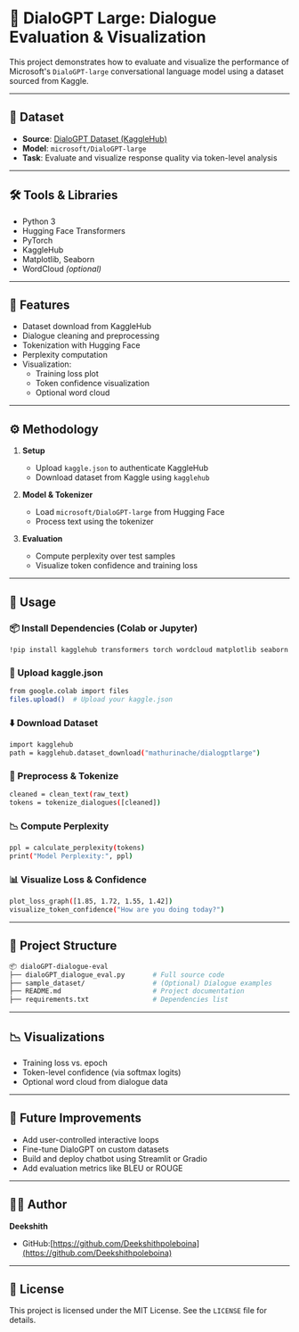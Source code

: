 # 💬 DialoGPT Large: Dialogue Evaluation & Visualization

This project demonstrates how to evaluate and visualize the performance of Microsoft's `DialoGPT-large` conversational language model using a dataset sourced from Kaggle.

---

## 📂 Dataset

- **Source**: [DialoGPT Dataset (KaggleHub)](https://www.kaggle.com/datasets/mathurinache/dialogptlarge)
- **Model**: `microsoft/DialoGPT-large`
- **Task**: Evaluate and visualize response quality via token-level analysis

---

## 🛠️ Tools & Libraries

- Python 3  
- Hugging Face Transformers  
- PyTorch  
- KaggleHub  
- Matplotlib, Seaborn  
- WordCloud *(optional)*

---

## 📌 Features

- Dataset download from KaggleHub  
- Dialogue cleaning and preprocessing  
- Tokenization with Hugging Face  
- Perplexity computation  
- Visualization:
  - Training loss plot
  - Token confidence visualization
  - Optional word cloud

---

## ⚙️ Methodology

1. **Setup**
   - Upload `kaggle.json` to authenticate KaggleHub
   - Download dataset from Kaggle using `kagglehub`

2. **Model & Tokenizer**
   - Load `microsoft/DialoGPT-large` from Hugging Face
   - Process text using the tokenizer

3. **Evaluation**
   - Compute perplexity over test samples
   - Visualize token confidence and training loss

---

## 🚀 Usage

### 📦 Install Dependencies (Colab or Jupyter)

```bash
!pip install kagglehub transformers torch wordcloud matplotlib seaborn
```

### 🔐 Upload kaggle.json
```bash
from google.colab import files
files.upload()  # Upload your kaggle.json
```
### ⬇️ Download Dataset
```bash
import kagglehub
path = kagglehub.dataset_download("mathurinache/dialogptlarge")
```
### 🧼 Preprocess & Tokenize
```bash
cleaned = clean_text(raw_text)
tokens = tokenize_dialogues([cleaned])
```
### 📉 Compute Perplexity
```bash
ppl = calculate_perplexity(tokens)
print("Model Perplexity:", ppl)
```
### 📊 Visualize Loss & Confidence
```bash
plot_loss_graph([1.85, 1.72, 1.55, 1.42])
visualize_token_confidence("How are you doing today?")
```
---
## 📁 Project Structure
```bash
📦 dialoGPT-dialogue-eval
├── dialoGPT_dialogue_eval.py       # Full source code
├── sample_dataset/                 # (Optional) Dialogue examples
├── README.md                       # Project documentation
├── requirements.txt                # Dependencies list
```
---
## 📉 Visualizations
- Training loss vs. epoch
- Token-level confidence (via softmax logits)
- Optional word cloud from dialogue data
---

## 🚀 Future Improvements
- Add user-controlled interactive loops
- Fine-tune DialoGPT on custom datasets
- Build and deploy chatbot using Streamlit or Gradio
- Add evaluation metrics like BLEU or ROUGE
---

## 👨‍💻 Author

**Deekshith**
- GitHub:[https://github.com/Deekshithpoleboina](https://github.com/Deekshithpoleboina)
---
## 📄 License
This project is licensed under the MIT License. See the `LICENSE` file for details.


